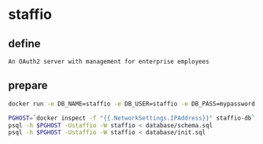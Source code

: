 # staffio
## define

    An OAuth2 server with management for enterprise employees


## prepare

````bash
docker run -e DB_NAME=staffio -e DB_USER=staffio -e DB_PASS=mypassword -d --name staffio-db lcgc/postgresql:9.4.4

PGHOST=`docker inspect -f "{{.NetworkSettings.IPAddress}}" staffio-db`
psql -h $PGHOST -Ustaffio -W staffio < database/schema.sql
psql -h $PGHOST -Ustaffio -W staffio < database/init.sql
````


